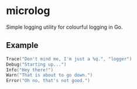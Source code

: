# microlog
Simple logging utility for colourful logging in Go.

## Example
```go
Trace("Don't mind me, I'm just a %q.", "logger")
Debug("Starting up...")
Info("Hey there!")
Warn("That is about to go down.")
Error("Oh no, that's not good.")
```